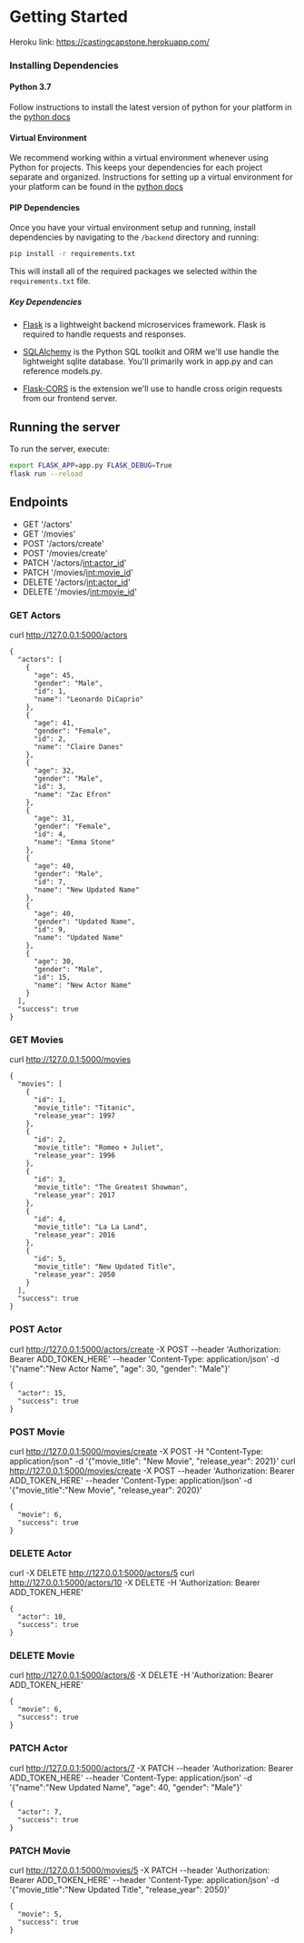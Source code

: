 # Getting Started

Heroku link: https://castingcapstone.herokuapp.com/

### Installing Dependencies

#### Python 3.7

Follow instructions to install the latest version of python for your platform in the [python docs](https://docs.python.org/3/using/unix.html#getting-and-installing-the-latest-version-of-python)

#### Virtual Environment

We recommend working within a virtual environment whenever using Python for projects. This keeps your dependencies for each project separate and organized. Instructions for setting up a virtual environment for your platform can be found in the [python docs](https://packaging.python.org/guides/installing-using-pip-and-virtual-environments/)

#### PIP Dependencies

Once you have your virtual environment setup and running, install dependencies by navigating to the `/backend` directory and running:

```bash
pip install -r requirements.txt
```

This will install all of the required packages we selected within the `requirements.txt` file.

##### Key Dependencies

- [Flask](http://flask.pocoo.org/)  is a lightweight backend microservices framework. Flask is required to handle requests and responses.

- [SQLAlchemy](https://www.sqlalchemy.org/) is the Python SQL toolkit and ORM we'll use handle the lightweight sqlite database. You'll primarily work in app.py and can reference models.py. 

- [Flask-CORS](https://flask-cors.readthedocs.io/en/latest/#) is the extension we'll use to handle cross origin requests from our frontend server.

## Running the server
To run the server, execute:

```bash
export FLASK_APP=app.py FLASK_DEBUG=True
flask run --reload
```

## Endpoints
* GET '/actors'
* GET '/movies'
* POST '/actors/create'
* POST '/movies/create'
* PATCH '/actors/<int:actor_id>'
* PATCH '/movies/<int:movie_id>'
* DELETE '/actors/<int:actor_id>'
* DELETE '/movies/<int:movie_id>'


### GET Actors
curl http://127.0.0.1:5000/actors
```
{
  "actors": [
    {
      "age": 45, 
      "gender": "Male", 
      "id": 1, 
      "name": "Leonardo DiCaprio"
    }, 
    {
      "age": 41, 
      "gender": "Female", 
      "id": 2, 
      "name": "Claire Danes"
    }, 
    {
      "age": 32, 
      "gender": "Male", 
      "id": 3, 
      "name": "Zac Efron"
    }, 
    {
      "age": 31, 
      "gender": "Female", 
      "id": 4, 
      "name": "Emma Stone"
    }, 
    {
      "age": 40, 
      "gender": "Male", 
      "id": 7, 
      "name": "New Updated Name"
    }, 
    {
      "age": 40, 
      "gender": "Updated Name", 
      "id": 9, 
      "name": "Updated Name"
    }, 
    {
      "age": 30, 
      "gender": "Male", 
      "id": 15, 
      "name": "New Actor Name"
    }
  ], 
  "success": true
}
```

### GET Movies
curl http://127.0.0.1:5000/movies
```
{
  "movies": [
    {
      "id": 1, 
      "movie_title": "Titanic", 
      "release_year": 1997
    }, 
    {
      "id": 2, 
      "movie_title": "Romeo + Juliet", 
      "release_year": 1996
    }, 
    {
      "id": 3, 
      "movie_title": "The Greatest Showman", 
      "release_year": 2017
    }, 
    {
      "id": 4, 
      "movie_title": "La La Land", 
      "release_year": 2016
    }, 
    {
      "id": 5, 
      "movie_title": "New Updated Title", 
      "release_year": 2050
    }
  ], 
  "success": true
} 
```

### POST Actor 
curl http://127.0.0.1:5000/actors/create -X POST --header 'Authorization: Bearer ADD_TOKEN_HERE' --header 'Content-Type: application/json' -d '{"name":"New Actor Name", "age": 30, "gender": "Male"}'

```
{
  "actor": 15, 
  "success": true
}
```

### POST Movie
curl http://127.0.0.1:5000/movies/create -X POST -H "Content-Type: application/json" -d '{"movie_title": "New Movie", "release_year": 2021}'
curl http://127.0.0.1:5000/movies/create -X POST --header 'Authorization: Bearer ADD_TOKEN_HERE' --header 'Content-Type: application/json' -d '{"movie_title":"New Movie", "release_year": 2020}'

```
{
  "movie": 6, 
  "success": true
}
```

### DELETE Actor
curl -X DELETE http://127.0.0.1:5000/actors/5
curl http://127.0.0.1:5000/actors/10 -X DELETE -H 'Authorization: Bearer ADD_TOKEN_HERE' 

```
{
  "actor": 10, 
  "success": true
}
```

### DELETE Movie
curl http://127.0.0.1:5000/actors/6 -X DELETE -H 'Authorization: Bearer ADD_TOKEN_HERE'
```
{
  "movie": 6, 
  "success": true
}
```

### PATCH Actor
curl http://127.0.0.1:5000/actors/7 -X PATCH --header 'Authorization: Bearer ADD_TOKEN_HERE' --header 'Content-Type: application/json' -d '{"name":"New Updated Name", "age": 40, "gender": "Male"}'
```
{
  "actor": 7, 
  "success": true
}
```

### PATCH Movie
curl http://127.0.0.1:5000/movies/5 -X PATCH --header 'Authorization: Bearer ADD_TOKEN_HERE' --header 'Content-Type: application/json' -d '{"movie_title":"New Updated Title", "release_year": 2050}'
```
{
  "movie": 5, 
  "success": true
}
```
